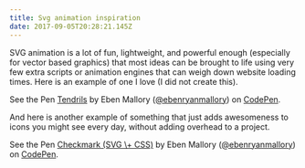 ```yaml
---
title: Svg animation inspiration
date: 2017-09-05T20:28:21.145Z
---
```

SVG animation is a lot of fun, lightweight, and powerful enough (especially for vector based graphics) that most ideas can be brought to life using very few extra scripts or animation engines that can weigh down website loading times. Here is an example of one I love (I did not create this).

<p data-height="500" data-theme-id="0" data-slug-hash="xLeJBQ" data-default-tab="result" data-user="ebenryanmallory" data-embed-version="2" data-pen-title="Tendrils" class="codepen">See the Pen <a href="https://codepen.io/ebenryanmallory/pen/xLeJBQ/">Tendrils</a> by Eben Mallory (<a href="https://codepen.io/ebenryanmallory">@ebenryanmallory</a>) on <a href="https://codepen.io">CodePen</a>.</p>

And here is another example of something that just adds awesomeness to icons you might see every day, without adding overhead to a project.

<p data-height="265" data-theme-id="0" data-slug-hash="YxMOPz" data-default-tab="result" data-user="ebenryanmallory" data-embed-version="2" data-pen-title="Checkmark (SVG \+ CSS)" class="codepen">See the Pen <a href="https://codepen.io/ebenryanmallory/pen/YxMOPz/">Checkmark (SVG \+ CSS)</a> by Eben Mallory (<a href="https://codepen.io/ebenryanmallory">@ebenryanmallory</a>) on <a href="https://codepen.io">CodePen</a>.</p>

<script async src="https://production-assets.codepen.io/assets/embed/ei.js"></script>

<script async src="https://production-assets.codepen.io/assets/embed/ei.js"></script>
